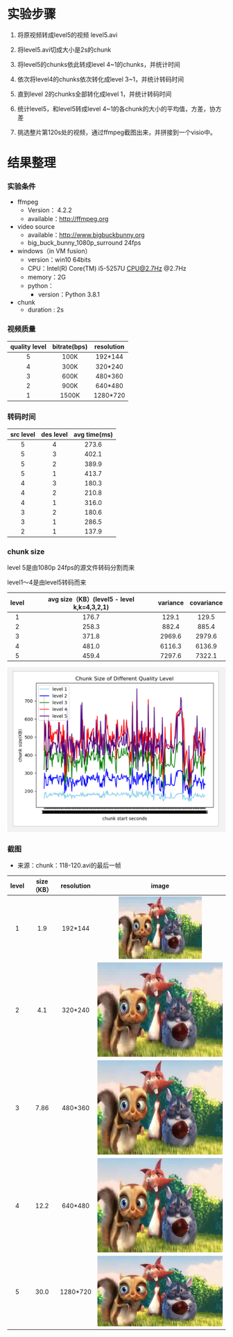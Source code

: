 # 实验步骤
1. 将原视频转成level5的视频 level5.avi
2. 将level5.avi切成大小是2s的chunk
3. 将level5的chunks依此转成level 4~1的chunks，并统计时间
4. 依次将level4的chunks依次转化成level 3~1，并统计转码时间
5. 直到level 2的chunks全部转化成level 1，并统计转码时间

6. 统计level5，和level5转成level 4~1的各chunk的大小的平均值，方差，协方差

7. 挑选整片第120s处的视频，通过ffmpeg截图出来，并拼接到一个visio中。

# 结果整理

### 实验条件

- ffmpeg 
  - Version： 4.2.2
  - available：http://ffmpeg.org
- video source
  - available：http://www.bigbuckbunny.org
  - big_buck_bunny_1080p_surround 24fps
- windows（in VM fusion）
  - version：win10 64bits
  - CPU：Intel(R) Core(TM) i5-5257U CPU@2.7Hz @2.7Hz
  - memory：2G
  - python：
    - version：Python 3.8.1
- chunk
  - duration : 2s

### 视频质量

| quality level | bitrate(bps) | resolution |
| :-----------: | :----------: | :--------: |
|       5       |     100K     |  192*144   |
|       4       |     300K     |  320*240   |
|       3       |     600K     |  480*360   |
|       2       |     900K     |  640*480   |
|       1       |    1500K     |  1280*720  |

### 转码时间

| src level | des level | avg time(ms) |
| :-------: | :-------: | :----------: |
|     5     |     4     |    273.6     |
|     5     |     3     |    402.1     |
|     5     |     2     |    389.9     |
|     5     |     1     |    413.7     |
|     4     |     3     |    180.3     |
|     4     |     2     |    210.8     |
|     4     |     1     |    316.0     |
|     3     |     2     |    180.6     |
|     3     |     1     |    286.5     |
|     2     |     1     |    137.9     |

### chunk size

level 5是由1080p 24fps的源文件转码分割而来

level1～4是由level5转码而来

| level | avg size（KB）(level5 - level k,k=4,3,2,1) | variance | covariance |
| :---: | :----------------------------------------: | :------: | :--------: |
|   1   |                   176.7                    |  129.1   |   129.5    |
|   2   |                   258.3                    |  882.4   |   885.4    |
|   3   |                   371.8                    |  2969.6  |   2979.6   |
|   4   |                   481.0                    |  6116.3  |   6136.9   |
|   5   |                   459.4                    |  7297.6  |   7322.1   |

![image-20200309175819972](./img/size.png)

### 截图
- 来源：chunk：118-120.avi的最后一帧

| level |  size（KB） | resolution | image |
| :---: | :----------------------------------------: | :------: | :--------: |
|   1   |     1.9         |  192*144    |  ![level1-118-128-48](img/level1/48.jpeg)      |
|   2   |   4.1          |  320*240    |  ![level2-118-128-48](img/level2/48.jpeg)   |
|   3   |    7.86        |   480*360   |   ![level3-118-128-48](img/level3/48.jpeg)  |
|   4   |     12.2       |  640*480    |   ![level4-118-128-48](img/level4/48.jpeg)     |
|   5   |     30.0       | 1280*720     |   ![level5-118-128-48](img/level5/48.jpeg)     |
 
